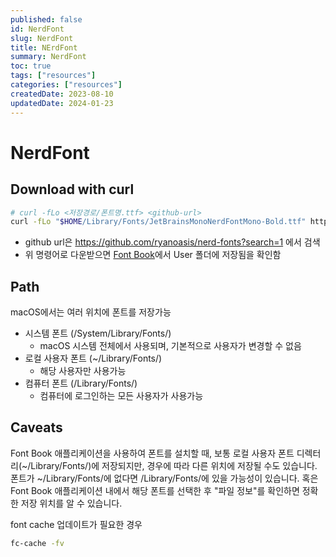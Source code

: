 ```yaml
---
published: false
id: NerdFont
slug: NerdFont
title: NErdFont
summary: NerdFont
toc: true
tags: ["resources"]
categories: ["resources"]
createdDate: 2023-08-10
updatedDate: 2024-01-23
---
```


# NerdFont

## Download with curl

```bash
# curl -fLo <저장경로/폰트명.ttf> <github-url>
curl -fLo "$HOME/Library/Fonts/JetBrainsMonoNerdFontMono-Bold.ttf" https://github.com/ryanoasis/nerd-fonts/raw/master/patched-fonts/JetBrainsMono/Ligatures/Bold/JetBrainsMonoNerdFontMono-Bold.ttf
```
- github url은 https://github.com/ryanoasis/nerd-fonts?search=1 에서 검색
- 위 명령어로 다운받으면 [Font Book](https://support.apple.com/en-gb/guide/font-book/welcome/mac)에서 User 폴더에 저장됨을 확인함

## Path
macOS에서는 여러 위치에 폰트를 저장가능
- 시스템 폰트 (/System/Library/Fonts/)
  - macOS 시스템 전체에서 사용되며, 기본적으로 사용자가 변경할 수 없음
- 로컬 사용자 폰트 (~/Library/Fonts/)
  - 해당 사용자만 사용가능
- 컴퓨터 폰트 (/Library/Fonts/) 
  - 컴퓨터에 로그인하는 모든 사용자가 사용가능

## Caveats
Font Book 애플리케이션을 사용하여 폰트를 설치할 때, 보통 로컬 사용자 폰트 디렉터리(~/Library/Fonts/)에 저장되지만, 
경우에 따라 다른 위치에 저장될 수도 있습니다.
폰트가 ~/Library/Fonts/에 없다면 /Library/Fonts/에 있을 가능성이 있습니다. 
혹은 Font Book 애플리케이션 내에서 해당 폰트를 선택한 후 "파일 정보"를 확인하면 정확한 저장 위치를 알 수 있습니다.

font cache 업데이트가 필요한 경우
```bash
fc-cache -fv
```
